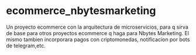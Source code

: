 # ecommerce_nbytesmarketing
Un proyecto ecommerce con la arquitectura de microservicios, para q sirva de base para otros proyectos ecommerce q haga para Nbytes Marketing. El mismo tambien incorporara pagos con criptomonedas, notificacion por bots de telegram,etc.
